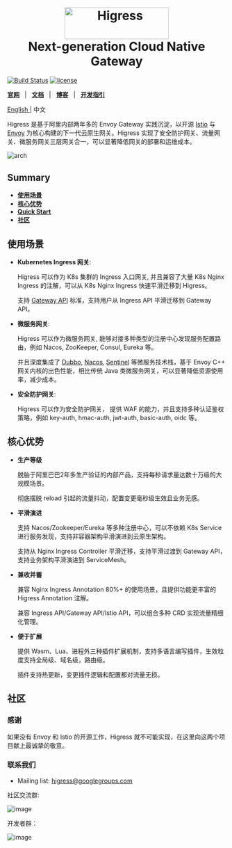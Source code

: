 <h1 align="center">
    <img src="https://img.alicdn.com/imgextra/i2/O1CN01NwxLDd20nxfGBjxmZ_!!6000000006895-2-tps-960-290.png" alt="Higress" width="240" height="72.5">
  <br>
  Next-generation Cloud Native Gateway
</h1>

[![Build Status](https://github.com/alibaba/higress/workflows/build%20and%20codecov/badge.svg?branch=main)](https://github.com/alibaba/higress/actions)
[![license](https://img.shields.io/github/license/alibaba/higress.svg)](https://www.apache.org/licenses/LICENSE-2.0.html)

[**官网**](https://higress.io/) &nbsp; |
&nbsp; [**文档**](https://higress.io/zh-cn/docs/overview/what-is-higress.html) &nbsp; |
&nbsp; [**博客**](https://higress.io/zh-cn/blog/index.html) &nbsp; |
&nbsp; [**开发指引**](https://higress.io/zh-cn/docs/dev/code.html) &nbsp; 


<p>
   <a href="README_EN.md"> English <a/> | 中文
</p>


Higress 是基于阿里内部两年多的 Envoy Gateway 实践沉淀，以开源 [Istio](https://github.com/istio/istio) 与 [Envoy](https://github.com/envoyproxy/envoy) 为核心构建的下一代云原生网关。Higress 实现了安全防护网关、流量网关、微服务网关三层网关合一，可以显著降低网关的部署和运维成本。

![arch](https://img.alicdn.com/imgextra/i4/O1CN01OgGP1728t0xeRfRYJ_!!6000000007989-0-tps-1726-1366.jpg)

## Summary

- [**使用场景**](#使用场景)
- [**核心优势**](#核心优势)
- [**Quick Start**](https://higress.io/zh-cn/docs/user/quickstart)
- [**社区**](#社区)

## 使用场景

- **Kubernetes Ingress 网关**:

  Higress 可以作为 K8s 集群的 Ingress 入口网关, 并且兼容了大量 K8s Nginx Ingress 的注解，可以从 K8s Nginx Ingress 快速平滑迁移到 Higress。
  
  支持 [Gateway API](https://gateway-api.sigs.k8s.io/) 标准，支持用户从 Ingress API 平滑迁移到 Gateway API。
  
- **微服务网关**:

  Higress 可以作为微服务网关, 能够对接多种类型的注册中心发现服务配置路由，例如 Nacos, ZooKeeper, Consul, Eureka 等。
  
  并且深度集成了 [Dubbo](https://github.com/apache/dubbo), [Nacos](https://github.com/alibaba/nacos), [Sentinel](https://github.com/alibaba/Sentinel) 等微服务技术栈，基于 Envoy C++ 网关内核的出色性能，相比传统 Java 类微服务网关，可以显著降低资源使用率，减少成本。
  
- **安全防护网关**:

  Higress 可以作为安全防护网关， 提供 WAF 的能力，并且支持多种认证鉴权策略，例如 key-auth, hmac-auth, jwt-auth, basic-auth, oidc 等。  

## 核心优势

- **生产等级**

  脱胎于阿里巴巴2年多生产验证的内部产品，支持每秒请求量达数十万级的大规模场景。

  彻底摆脱 reload 引起的流量抖动，配置变更毫秒级生效且业务无感。
  
- **平滑演进**

  支持 Nacos/Zookeeper/Eureka 等多种注册中心，可以不依赖 K8s Service 进行服务发现，支持非容器架构平滑演进到云原生架构。

  支持从 Nginx Ingress Controller 平滑迁移，支持平滑过渡到 Gateway API，支持业务架构平滑演进到 ServiceMesh。

- **兼收并蓄**
  
  兼容 Nginx Ingress Annotation 80%+ 的使用场景，且提供功能更丰富的 Higress Annotation 注解。
  
  兼容 Ingress API/Gateway API/Istio API，可以组合多种 CRD 实现流量精细化管理。
  
- **便于扩展**
  
  提供 Wasm、Lua、进程外三种插件扩展机制，支持多语言编写插件，生效粒度支持全局级、域名级，路由级。

  插件支持热更新，变更插件逻辑和配置都对流量无损。


## 社区

### 感谢

如果没有 Envoy 和 Istio 的开源工作，Higress 就不可能实现，在这里向这两个项目献上最诚挚的敬意。

### 联系我们

- Mailing list: higress@googlegroups.com

社区交流群: 

![image](https://img.alicdn.com/imgextra/i1/O1CN01d7LmWu1rMB71rfRhA_!!6000000005616-2-tps-720-405.png)


开发者群：

![image](https://img.alicdn.com/imgextra/i2/O1CN010jFMgn1qTDaHqeIgH_!!6000000005496-2-tps-406-531.png)
